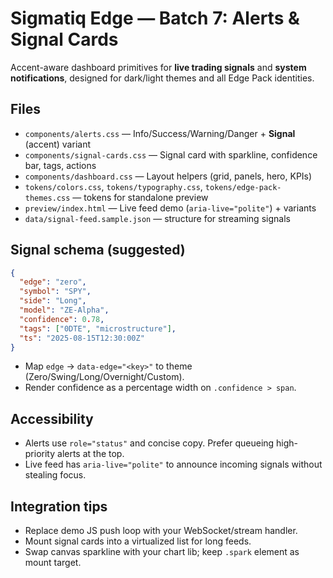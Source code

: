 # Sigmatiq Edge — Batch 7: Alerts & Signal Cards

Accent-aware dashboard primitives for **live trading signals** and **system notifications**, designed for dark/light themes and all Edge Pack identities.

## Files
- `components/alerts.css` — Info/Success/Warning/Danger + **Signal** (accent) variant
- `components/signal-cards.css` — Signal card with sparkline, confidence bar, tags, actions
- `components/dashboard.css` — Layout helpers (grid, panels, hero, KPIs)
- `tokens/colors.css`, `tokens/typography.css`, `tokens/edge-pack-themes.css` — tokens for standalone preview
- `preview/index.html` — Live feed demo (`aria-live="polite"`) + variants
- `data/signal-feed.sample.json` — structure for streaming signals

## Signal schema (suggested)
```json
{
  "edge": "zero",
  "symbol": "SPY",
  "side": "Long",
  "model": "ZE-Alpha",
  "confidence": 0.78,
  "tags": ["0DTE", "microstructure"],
  "ts": "2025-08-15T12:30:00Z"
}
```
- Map `edge` → `data-edge="<key>"` to theme (Zero/Swing/Long/Overnight/Custom).
- Render confidence as a percentage width on `.confidence > span`.

## Accessibility
- Alerts use `role="status"` and concise copy. Prefer queueing high-priority alerts at the top.
- Live feed has `aria-live="polite"` to announce incoming signals without stealing focus.

## Integration tips
- Replace demo JS push loop with your WebSocket/stream handler.
- Mount signal cards into a virtualized list for long feeds.
- Swap canvas sparkline with your chart lib; keep `.spark` element as mount target.